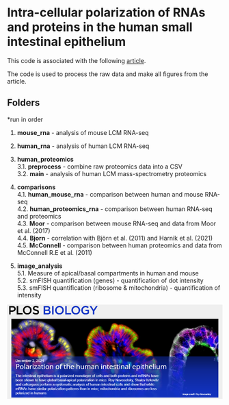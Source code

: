# Intra-cellular polarization of RNAs and proteins in the human small intestinal epithelium
This code is associated with the following [article](https://journals.plos.org/plosbiology/article?id=10.1371/journal.pbio.3002942).

The code is used to process the raw data and make all figures from the article.

## Folders
*run in order 
1. **mouse_rna** - analysis of mouse LCM RNA-seq
2. **human_rna** - analysis of human LCM RNA-seq
3. **human_proteomics**  
   3.1. **preprocess** - combine raw proteomics data into a CSV  
   3.2. **main** - analysis of human LCM mass-spectrometry proteomics 
4. **comparisons**  
   4.1. **human_mouse_rna** - comparison between human and mouse RNA-seq  
   4.2. **human_proteomics_rna** - comparison between human RNA-seq and proteomics  
   4.3. **Moor** - comparison between mouse RNA-seq and data from Moor et al. (2017)  
   4.4. **Bjorn** - correlation with Björn et al. (2011) and Harnik et al. (2021)  
   4.5. **McConnell** - comparison between human proteomics and data from McConnell R.E et al. (2011)

5. **image_analysis**  
   5.1. Measure of apical/basal compartments in human and mouse  
   5.2. smFISH quantification (genes) - quantification of dot intensity  
   5.3. smFISH quantification (ribosome & mitochondria) - quantification of intensity


![](img.PNG)

